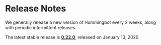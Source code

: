 # Release Notes

We generally release a new version of Hummingbot every 2 weeks, along with periodic intermittent releases.

The latest stable release is **[0.22.0](/release-notes/0.22.0)**, released on January 13, 2020.